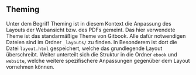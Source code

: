 ## Theming

Unter dem Begriff Theming ist in diesem Kontext die Anpassung des Layouts der Webansicht bzw. des PDFs gemeint. Das hier verwendete Theme ist das standarmäßige Theme von Gitbook. Alle dafür notwendigen Dateien sind im Ordner `_layouts/` zu finden. In Besonderem ist dort die Datei `layout.html` gespeichert, welche das grundlegende Layout überschreibt. Weiter unterteilt sich die Struktur in die Ordner `ebook` und `website`, welche weitere spezifischere Anpassungen gegenüber dem Layout vornehmen können. 
